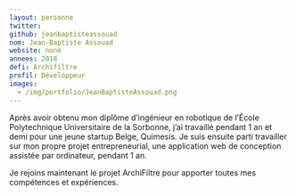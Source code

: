 ```yaml
---
layout: personne
twitter: 
github: jeanbaptisteassouad
nom: Jean-Baptiste Assouad
website: none
annees: 2018
defi: Archifiltre
profil: Développeur
images:
  - /img/portfolio/JeanBaptisteAssouad.png
---
```


Après avoir obtenu mon diplôme d’ingénieur en robotique de l’École
Polytechnique Universitaire de la Sorbonne, j’ai travaillé pendant 1
an et demi pour une jeune startup Belge, Quimesis.  Je suis ensuite
parti travailler sur mon propre projet entrepreneurial, une
application web de conception assistée par ordinateur, pendant 1 an.

Je rejoins maintenant le projet ArchiFiltre pour apporter toutes mes
compétences et expériences.


